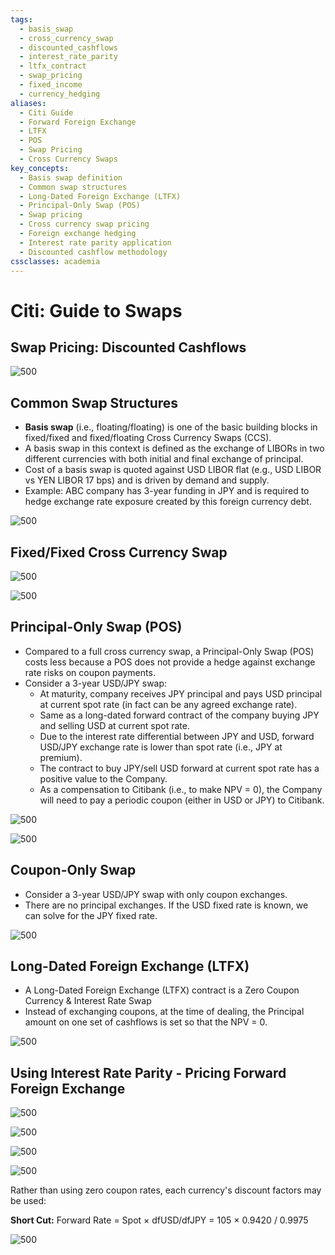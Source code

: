 ```yaml
---
tags:
  - basis_swap
  - cross_currency_swap
  - discounted_cashflows
  - interest_rate_parity
  - ltfx_contract
  - swap_pricing
  - fixed_income
  - currency_hedging
aliases:
  - Citi Guide
  - Forward Foreign Exchange
  - LTFX
  - POS
  - Swap Pricing
  - Cross Currency Swaps
key_concepts:
  - Basis swap definition
  - Common swap structures
  - Long-Dated Foreign Exchange (LTFX)
  - Principal-Only Swap (POS)
  - Swap pricing
  - Cross currency swap pricing
  - Foreign exchange hedging
  - Interest rate parity application
  - Discounted cashflow methodology
cssclasses: academia
---
```


# Citi: Guide to Swaps

## Swap Pricing: Discounted Cashflows

![500](Attachments/500-314.jpg)

## Common Swap Structures

- **Basis swap** (i.e., floating/floating) is one of the basic building blocks in fixed/fixed and fixed/floating Cross Currency Swaps (CCS).
- A basis swap in this context is defined as the exchange of LIBORs in two different currencies with both initial and final exchange of principal.
- Cost of a basis swap is quoted against USD LIBOR flat (e.g., USD LIBOR vs YEN LIBOR 17 bps) and is driven by demand and supply.
- Example: ABC company has 3-year funding in JPY and is required to hedge exchange rate exposure created by this foreign currency debt.

![500](Attachments/500-311.jpg)

## Fixed/Fixed Cross Currency Swap

![500](Attachments/500-313.jpg)

![500](Attachments/500-310.jpg)

## Principal-Only Swap (POS)

- Compared to a full cross currency swap, a Principal-Only Swap (POS) costs less because a POS does not provide a hedge against exchange rate risks on coupon payments.
- Consider a 3-year USD/JPY swap:
  - At maturity, company receives JPY principal and pays USD principal at current spot rate (in fact can be any agreed exchange rate).
  - Same as a long-dated forward contract of the company buying JPY and selling USD at current spot rate.
  - Due to the interest rate differential between JPY and USD, forward USD/JPY exchange rate is lower than spot rate (i.e., JPY at premium).
  - The contract to buy JPY/sell USD forward at current spot rate has a positive value to the Company.
  - As a compensation to Citibank (i.e., to make NPV = 0), the Company will need to pay a periodic coupon (either in USD or JPY) to Citibank.

![500](Attachments/500-315.jpg)

![500](Attachments/500-311.jpg)

## Coupon-Only Swap

- Consider a 3-year USD/JPY swap with only coupon exchanges.
- There are no principal exchanges. If the USD fixed rate is known, we can solve for the JPY fixed rate.

![500](Attachments/500-305.jpg)

## Long-Dated Foreign Exchange (LTFX)

- A Long-Dated Foreign Exchange (LTFX) contract is a Zero Coupon Currency & Interest Rate Swap
- Instead of exchanging coupons, at the time of dealing, the Principal amount on one set of cashflows is set so that the NPV = 0.

![500](Attachments/500-309.jpg)

## Using Interest Rate Parity - Pricing Forward Foreign Exchange

![500](Attachments/500-304.jpg)

![500](Attachments/500-308.jpg)

![500](Attachments/500-306.jpg)

![500](Attachments/500-316.jpg)

Rather than using zero coupon rates, each currency's discount factors may be used:

**Short Cut:** Forward Rate = Spot × dfUSD/dfJPY = 105 × 0.9420 / 0.9975

![500](Attachments/500-307.jpg)